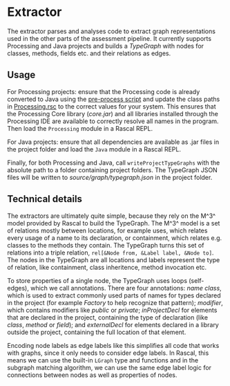 # Extractor

The extractor parses and analyses code to extract graph representations used in the other parts of the assessment pipeline. It currently supports Processing and Java projects and builds a *TypeGraph* with nodes for classes, methods, fields etc. and their relations as edges.

## Usage

For Processing projects: ensure that the Processing code is already converted to Java using the [pre-process script](../pre_process/pde_to_java.py) and update the class paths in [Processing.rsc](src/main/rascal/Processing.rsc) to the correct values for your system. This ensures that the Processing Core library (*core.jar*) and all libraries installed through the Processing IDE are available to correctly resolve all names in the program. Then load the `Processing` module in a Rascal REPL.

For Java projects: ensure that all dependencies are available as .jar files in the project folder and load the `Java` module in a Rascal REPL.

Finally, for both Processing and Java, call `writeProjectTypeGraphs` with the absolute path to a folder containing project folders. The TypeGraph JSON files will be written to *source/graph/typegraph.json* in the project folder.

## Technical details

The extractors are ultimately quite simple, because they rely on the M^3^ model provided by Rascal to build the TypeGraph. The M^3^ model is a set of relations mostly between locations, for example uses, which relates every usage of a name to its declaration, or containment, which relates e.g. classes to the methods they contain. The TypeGraph turns this set of relations into a triple relation, `rel[&Node from, &Label label, &Node to]`. The nodes in the TypeGraph are all locations and labels represent the type of relation, like containment, class inheritence, method invocation etc.

To store properties of a single node, the TypeGraph uses loops (self-edges), which we call annotations. There are four annotations: *name class*, which is used to extract commonly used parts of names for types declared in the project (for example *Factory* to help recognize that pattern); *modifier*, which contains modifiers like *public* or *private*; *inProjectDecl* for elements that are declared in the project, containing the type of declaration (like *class*, *method* or *field*); and *externalDecl* for elements declared in a library outside the project, containing the full location of that element.

Encoding node labels as edge labels like this simplifies all code that works with graphs, since it only needs to consider edge labels. In Rascal, this means we can use the built-in `LGraph` type and functions and in the subgraph matching algorithm, we can use the same edge label logic for connections between nodes as well as properties of nodes.

